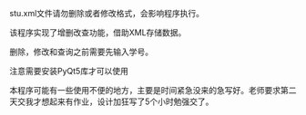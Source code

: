 stu.xml文件请勿删除或者修改格式，会影响程序执行。

该程序实现了增删改查功能，借助XML存储数据。

删除，修改和查询之前需要先输入学号。

注意需要安装PyQt5库才可以使用

本程序可能有一些使用不便的地方，主要是时间紧急没来的急写好。老师要求第二天交我才想起来有作业，设计加狂写了5个小时勉强交了。